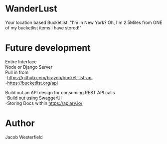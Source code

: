 # WanderLust
Your location based Bucketlist. "I'm in New York? Oh, I'm 2.5Miles from ONE of my bucketlist items I have stored!"

# Future development
Entire Interface <br />
Node or Django Server <br />
Pull in from <br />
  -https://github.com/brayoh/bucket-list-api <br />
  -https://bucketlist.org/api <br />
 
Build out an API design for consuming REST API calls <br />
  -Build out using SwaggerUI <br />
  -Storing Docs within https://apiary.io/ <br />
  
  # Author
  Jacob Westerfield 
